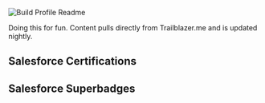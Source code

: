 ![Build Profile Readme](https://github.com/dcinzona/dcinzona/workflows/Build%20Profile%20Readme/badge.svg)

Doing this for fun. Content pulls directly from Trailblazer.me and is updated nightly.

<a rel="nofollow me" href="https://noc.social/@gmt"></a>

## Salesforce Certifications



## Salesforce Superbadges 



